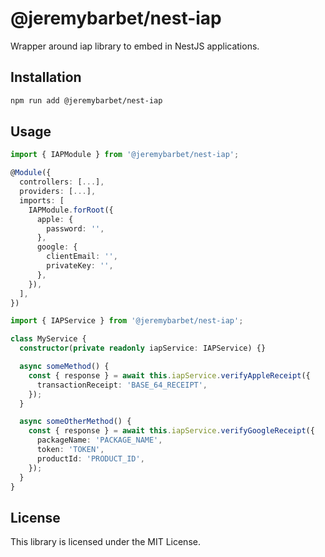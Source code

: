 # @jeremybarbet/nest-iap

Wrapper around iap library to embed in NestJS applications.

## Installation

```bash
npm run add @jeremybarbet/nest-iap
```

## Usage

```ts
import { IAPModule } from '@jeremybarbet/nest-iap';

@Module({
  controllers: [...],
  providers: [...],
  imports: [
    IAPModule.forRoot({
      apple: {
        password: '',
      },
      google: {
        clientEmail: '',
        privateKey: '',
      },
    }),
  ],
})
```

```ts
import { IAPService } from '@jeremybarbet/nest-iap';

class MyService {
  constructor(private readonly iapService: IAPService) {}

  async someMethod() {
    const { response } = await this.iapService.verifyAppleReceipt({
      transactionReceipt: 'BASE_64_RECEIPT',
    });
  }

  async someOtherMethod() {
    const { response } = await this.iapService.verifyGoogleReceipt({
      packageName: 'PACKAGE_NAME',
      token: 'TOKEN',
      productId: 'PRODUCT_ID',
    });
  }
}
```

## License

This library is licensed under the MIT License.
